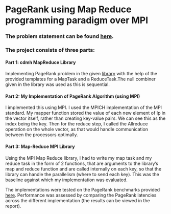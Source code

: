 # PageRank using Map Reduce programming paradigm over MPI
### The problem statement can be found [here](https://www.cse.iitd.ac.in/~rijurekha/col730_2022/mpi_assignment.html).

### The project consists of three parts:
#### Part 1: cdmh MapReduce Library
Implementing PageRank problem in the given [library](https://github.com/cdmh/mapreduce) with the help of the provided templates for a MapTask and a ReduceTask.The null combiner given in the library was used as this is sequential.
 
#### Part 2: My Implementation of PageRank Algorithm (using MPI)
I implemented this using MPI. I used the MPICH implementation of the MPI standard. My mapper function stored the value of each new element of Ip
in the vector itself, rather than creating key-value pairs. We can see this as the index being the key. Then for the reduce step, I called the Allreduce operation on the whole vector, as that would handle communication between the processors optimally.

#### Part 3: Map-Reduce MPI Library
Using the MPI Map Reduce library, I had to write my map task and my reduce task in the form of 2 functions, that are arguments to the library’s map and reduce function and are called internally on each key, so that the library can handle the parallelism (where to send each key). This was the baseline against which my implementation was evaluated. 

The implementations were tested on the PageRank benchmarks provided [here](https://github.com/louridas/pagerank/tree/master/test). Performance was assessed by comparing the PageRank latencies across the different implementation (the results can be viewed in the report).
